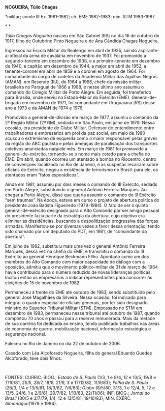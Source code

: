 **NOGUEIRA, Túlio Chagas**

\*militar; comte III Ex. 1981-1982; ch. EME 1982-1983; min. STM
1983-1987.

* *

*Túlio Chagas Nogueira* nasceu em São Gabriel (RS) no dia 16 de outubro
de 1917, filho de Outubrino Pinto Nogueira e de Ana Cândida Chagas
Nogueira.

Ingressou na Escola Militar do Realengo em abril de 1935, saindo
aspirante-a-oficial da arma de cavalaria em novembro de 1937. Foi
promovido a segundo-tenente em dezembro de 1938, e a primeiro-tenente em
dezembro de 1940, a capitão em dezembro de 1944, a major em abril de
1952, a tenente-coronel em abril de 1959 e a coronel em agosto de 1964.
Foi comandante do corpo de cadetes da Academia Militar das Agulhas
Negras (AMAN), em Resende (RJ), de 1964 a 1966, chefe da missão militar
brasileira no Paraguai de 1966 a 1968, e nesse último ano assumiu o
comando do Colégio Militar de Porto Alegre. Em seguida, foi transferido
para Brasília, onde serviu no Estado-Maior do Exército (EME).
General-de-brigada em novembro de 1971, foi comandante em Uruguaiana
(RS) desse ano a 1973 e da AMAN de 1974 e 1976.

Promovido a general-de-divisão em março de 1977, assumiu o comando da 2ª
Região Militar (2ª RM), sediada em São Paulo, em julho de 1979. Nessa
ocasião, era presidente do Clube Militar. Defensor do entendimento entre
trabalhadores e empresários em prol da paz social, em maio de 1980
acusou o extremismo de esquerda como o maior responsável pelas greves da
região do ABC paulista e pelas ameaças de paralisação dos transportes
coletivos anunciadas naquele mês. Em março de 1981 foi promovido a
general-de-exército, tornando-se o nome mais cotado para a chefia do
EME. Em abril, quando ocorreu um atentado a bomba no Riocentro, centro
de convenções localizado no Rio de Janeiro, e as suspeitas recaíram
sobre oficiais do Exército, negou a existência de terrorismo no Brasil:
para ele, os atentados eram “fatos esporádicos”.

Ainda em 1981, assumiu por dois meses o comando do III Exército, sediado
em Porto Alegre, substituindo o general Antônio Ferreira Marques. Ao
chegar a Porto Alegre, disse que queria assumir o comando do III
Exército “sem traumas”. Na época, estava em curso o projeto de abertura
política do presidente João Batista Figueiredo (1979-1984). O fato de
ser o quinto general-de-exército designado para o Alto Comando por ser
amigo pessoal do presidente fazia parte da estratégia da abertura, cujo
objetivo era eliminar as dissidências, buscando a despolitização
progressiva das forças armadas. Manifestou-se por diversas vezes a favor
dessa orientação, tendo sido chamado por um deputado do PDT, em 1981, de
“comandante da abertura”.

Em julho de 1982, substituiu mais uma vez o general Antônio Ferreira
Marques, dessa vez na chefia do EME, e transmitiu o comando do III
Exército ao general Henrique Beckmann Filho. Apontado como um dos
membros do Alto Comando com maior capacidade de diálogo com a oposição,
admitiu que o movimento político-militar de 31 de março de 1964 havia
contribuído para o número reduzido de novas lideranças políticas.
Incitou então os empresários a indicar representantes para concorrer às
eleições de 15 de novembro de 1982.

Permaneceu à frente do EME até outubro de 1983, sendo substituído pelo
general José Magalhães da Silveira. Nessa ocasião, foi indicado para
integrar o quadro especial de oficiais generais, por ter sido designado
ministro do Superior Tribunal Militar (STM). Empossado no STM em
dezembro de 1983, permaneceu nesse tribunal até outubro de 1987, quando
completou 70 anos e passou para a reserva remunerada. Mais da metade de
sua carreira foi dedicada ao ensino, tendo publicado trabalhos nas áreas
de economia de guerra, mobilização nacional, informação estratégica e
segurança nacional.

Faleceu no Rio de Janeiro no dia 22 de outubro de 2006.

Casado com Léa Alcoforado Nogueira, filha do general Eduardo Guedes
Alcoforado, teve dois filhos.

 

FONTES: CURRIC. BIOG.; *Estado de S. Paulo* (1/3, 1 e 8/4, 12 e 13/5,
19/8 e 7/10/81, 25/5, 28/7, 18/8, 21/9, 3 e 17/12/82, 11/9/83); *Folha
de S. Paulo* (26/3, 1/4 e 13/5/81, 18/3/82, 7/6/83); *Globo* (8/5/80,
31/3, 1 e 12/4, 5, 12 e 13/5, 24/6, 1 e 2/9/81, 29/7/82, 1/10/83,
22/11/06); INF. BIOG.; *Jornal do Brasil* (30/5 e 3/7/79, 1/4, 12 e
13/5/81, 19/10/83); MIN. EXÉRC. *Almanaque*(1976 e 1984).

 
